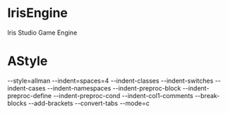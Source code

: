 # IrisEngine
Iris Studio Game Engine

# AStyle
--style=allman --indent=spaces=4 --indent-classes --indent-switches --indent-cases --indent-namespaces --indent-preproc-block --indent-preproc-define --indent-preproc-cond --indent-col1-comments --break-blocks --add-brackets --convert-tabs --mode=c
